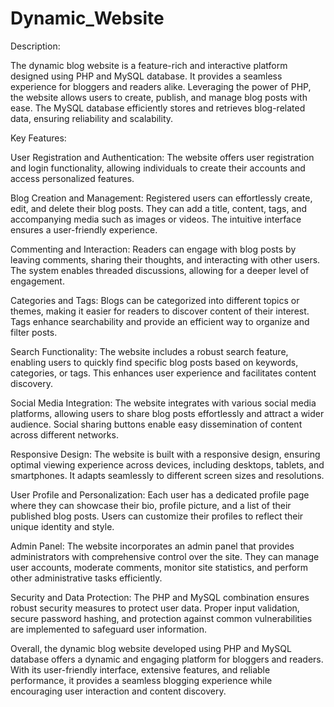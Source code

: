 # Dynamic_Website


Description:

The dynamic blog website is a feature-rich and interactive platform designed using PHP and MySQL database. It provides a seamless experience for bloggers and readers alike. Leveraging the power of PHP, the website allows users to create, publish, and manage blog posts with ease. The MySQL database efficiently stores and retrieves blog-related data, ensuring reliability and scalability.

Key Features:

User Registration and Authentication: The website offers user registration and login functionality, allowing individuals to create their accounts and access personalized features.

Blog Creation and Management: Registered users can effortlessly create, edit, and delete their blog posts. They can add a title, content, tags, and accompanying media such as images or videos. The intuitive interface ensures a user-friendly experience.

Commenting and Interaction: Readers can engage with blog posts by leaving comments, sharing their thoughts, and interacting with other users. The system enables threaded discussions, allowing for a deeper level of engagement.

Categories and Tags: Blogs can be categorized into different topics or themes, making it easier for readers to discover content of their interest. Tags enhance searchability and provide an efficient way to organize and filter posts.

Search Functionality: The website includes a robust search feature, enabling users to quickly find specific blog posts based on keywords, categories, or tags. This enhances user experience and facilitates content discovery.

Social Media Integration: The website integrates with various social media platforms, allowing users to share blog posts effortlessly and attract a wider audience. Social sharing buttons enable easy dissemination of content across different networks.

Responsive Design: The website is built with a responsive design, ensuring optimal viewing experience across devices, including desktops, tablets, and smartphones. It adapts seamlessly to different screen sizes and resolutions.

User Profile and Personalization: Each user has a dedicated profile page where they can showcase their bio, profile picture, and a list of their published blog posts. Users can customize their profiles to reflect their unique identity and style.

Admin Panel: The website incorporates an admin panel that provides administrators with comprehensive control over the site. They can manage user accounts, moderate comments, monitor site statistics, and perform other administrative tasks efficiently.

Security and Data Protection: The PHP and MySQL combination ensures robust security measures to protect user data. Proper input validation, secure password hashing, and protection against common vulnerabilities are implemented to safeguard user information.

Overall, the dynamic blog website developed using PHP and MySQL database offers a dynamic and engaging platform for bloggers and readers. With its user-friendly interface, extensive features, and reliable performance, it provides a seamless blogging experience while encouraging user interaction and content discovery.
